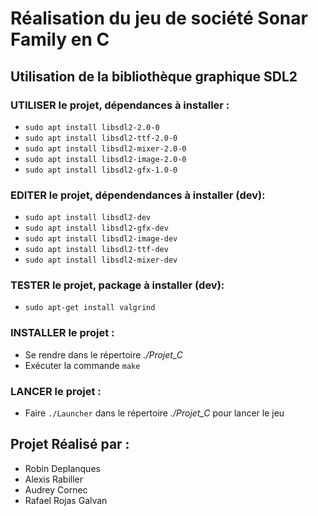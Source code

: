 # **Réalisation du jeu de société Sonar Family en C**

## **Utilisation de la bibliothèque graphique SDL2**

### **UTILISER** le projet, dépendances à installer :
- `sudo apt install libsdl2-2.0-0`
- `sudo apt install libsdl2-ttf-2.0-0`
- `sudo apt install libsdl2-mixer-2.0-0`
- `sudo apt install libsdl2-image-2.0-0`
- `sudo apt install libsdl2-gfx-1.0-0`

### **EDITER** le projet, dépendendances à installer (dev):
- `sudo apt install libsdl2-dev`
- `sudo apt install libsdl2-gfx-dev`
- `sudo apt install libsdl2-image-dev`
- `sudo apt install libsdl2-ttf-dev`
- `sudo apt install libsdl2-mixer-dev`

### **TESTER** le projet, package à installer (dev):
- `sudo apt-get install valgrind`

### **INSTALLER** le projet :
- Se rendre dans le répertoire _./Projet_C_
- Exécuter la commande `make `

### **LANCER** le projet :
- Faire `./Launcher` dans le répertoire _./Projet_C_ pour lancer le jeu

## **Projet Réalisé par :**
- Robin Deplanques
- Alexis Rabiller 
- Audrey Cornec
- Rafael Rojas Galvan
